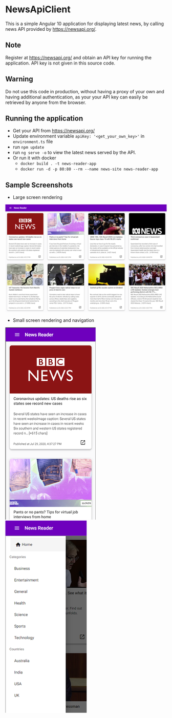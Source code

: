 # NewsApiClient

This is a simple Angular 10 application for displaying latest news, by calling news API provided by https://newsapi.org/. 

## Note

Register at https://newsapi.org/ and obtain an API key for running the application. API key is not given in this source code. 

## Warning

Do not use this code in production, without having a proxy of your own and having additional authentication, as your your API key can easily be retrieved by anyone from the browser. 

## Running the application

- Get your API from https://newsapi.org/
- Update environment variable  `apiKey: '<get_your_own_key>'` in `environment.ts` file
- run `npm update`
- run  `ng serve -o` to view the latest news served by the API. 
- Or run it with docker 
  - `docker build . -t news-reader-app`
  - `docker run -d -p 80:80 --rm --name news-site news-reader-app`


## Sample Screenshots 

- Large screen rendering 

![Large Screen](/images/large_screen.png "Title")

- Small screen rendering and navigation 

![Small Screen](/images/iphonex.png "Title") ![Small Screen](/images/navbar.png "Title")

